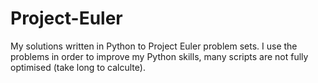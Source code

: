 # Project-Euler
My solutions written in Python to Project Euler problem sets. I use the problems in order to improve my Python skills, many scripts are not fully optimised (take long to calculte).
